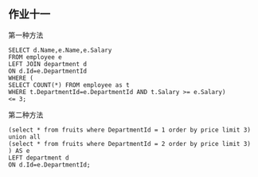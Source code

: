 ## 作业十一
第一种方法
```
SELECT d.Name,e.Name,e.Salary
FROM employee e
LEFT JOIN department d
ON d.Id=e.DepartmentId
WHERE (
SELECT COUNT(*) FROM employee as t
WHERE t.DepartmentId=e.DepartmentId AND t.Salary >= e.Salary) 
<= 3;
```
第二种方法
```SELECT d.Name,e.Name,e.Salary FROM (
(select * from fruits where DepartmentId = 1 order by price limit 3)
union all
(select * from fruits where DepartmentId = 2 order by price limit 3)
) AS e
LEFT department d
ON d.Id=e.DepartmentId;
```

